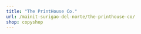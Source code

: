 ```yaml
---
title: "The PrintHouse Co."
url: /mainit-surigao-del-norte/the-printhouse-co/
shop: copyshop
---
```

